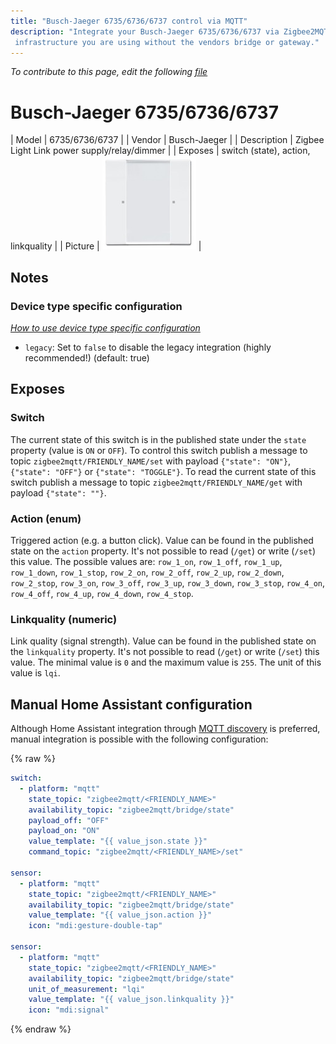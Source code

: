 ```yaml
---
title: "Busch-Jaeger 6735/6736/6737 control via MQTT"
description: "Integrate your Busch-Jaeger 6735/6736/6737 via Zigbee2MQTT with whatever smart home
 infrastructure you are using without the vendors bridge or gateway."
---
```


*To contribute to this page, edit the following
[file](https://github.com/Koenkk/zigbee2mqtt.io/blob/master/docs/devices/6735_6736_6737.md)*

# Busch-Jaeger 6735/6736/6737

| Model | 6735/6736/6737  |
| Vendor  | Busch-Jaeger  |
| Description | Zigbee Light Link power supply/relay/dimmer |
| Exposes | switch (state), action, linkquality |
| Picture | ![Busch-Jaeger 6735/6736/6737](../images/devices/6735-6736-6737.jpg) |

## Notes

### Device type specific configuration
*[How to use device type specific configuration](../information/configuration.md)*

* `legacy`: Set to `false` to disable the legacy integration (highly recommended!) (default: true)



## Exposes

### Switch 
The current state of this switch is in the published state under the `state` property (value is `ON` or `OFF`).
To control this switch publish a message to topic `zigbee2mqtt/FRIENDLY_NAME/set` with payload `{"state": "ON"}`, `{"state": "OFF"}` or `{"state": "TOGGLE"}`.
To read the current state of this switch publish a message to topic `zigbee2mqtt/FRIENDLY_NAME/get` with payload `{"state": ""}`.

### Action (enum)
Triggered action (e.g. a button click).
Value can be found in the published state on the `action` property.
It's not possible to read (`/get`) or write (`/set`) this value.
The possible values are: `row_1_on`, `row_1_off`, `row_1_up`, `row_1_down`, `row_1_stop`, `row_2_on`, `row_2_off`, `row_2_up`, `row_2_down`, `row_2_stop`, `row_3_on`, `row_3_off`, `row_3_up`, `row_3_down`, `row_3_stop`, `row_4_on`, `row_4_off`, `row_4_up`, `row_4_down`, `row_4_stop`.

### Linkquality (numeric)
Link quality (signal strength).
Value can be found in the published state on the `linkquality` property.
It's not possible to read (`/get`) or write (`/set`) this value.
The minimal value is `0` and the maximum value is `255`.
The unit of this value is `lqi`.

## Manual Home Assistant configuration
Although Home Assistant integration through [MQTT discovery](../integration/home_assistant) is preferred,
manual integration is possible with the following configuration:


{% raw %}
```yaml
switch:
  - platform: "mqtt"
    state_topic: "zigbee2mqtt/<FRIENDLY_NAME>"
    availability_topic: "zigbee2mqtt/bridge/state"
    payload_off: "OFF"
    payload_on: "ON"
    value_template: "{{ value_json.state }}"
    command_topic: "zigbee2mqtt/<FRIENDLY_NAME>/set"

sensor:
  - platform: "mqtt"
    state_topic: "zigbee2mqtt/<FRIENDLY_NAME>"
    availability_topic: "zigbee2mqtt/bridge/state"
    value_template: "{{ value_json.action }}"
    icon: "mdi:gesture-double-tap"

sensor:
  - platform: "mqtt"
    state_topic: "zigbee2mqtt/<FRIENDLY_NAME>"
    availability_topic: "zigbee2mqtt/bridge/state"
    unit_of_measurement: "lqi"
    value_template: "{{ value_json.linkquality }}"
    icon: "mdi:signal"
```
{% endraw %}


